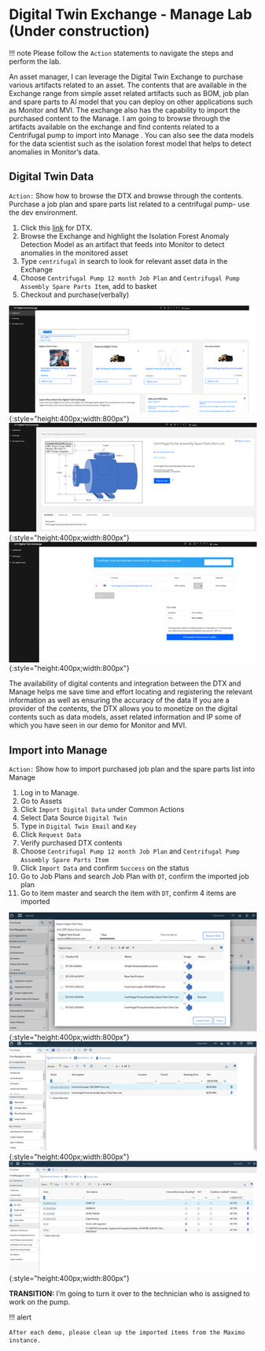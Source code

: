 # Digital Twin Exchange - Manage Lab (Under construction)

!!! note
    Please follow the `Action` statements to navigate the steps and perform the lab.

An asset manager, I can leverage the Digital Twin Exchange to purchase various artifacts related to an asset. The contents that are available in the Exchange range from simple asset related artifacts such as BOM, job plan and spare parts to AI model that you can deploy on other applications such as Monitor and MVI. The exchange also has the capability to import the purchased content to the Manage. I am going to browse through the artifacts available on the exchange and find contents related to a Centrifugal pump to import into Manage . You can also see the data models for the data scientist such as the isolation forest model that helps to detect anomalies in Monitor’s data.<br>

## Digital Twin Data

`Action:` Show how to browse the DTX and browse through the contents. Purchase a job plan and spare parts list related to a centrifugal pump- use the dev environment.
 
1.	Click this [link](https://digitaltwinexchange.ibm.com/) for DTX.
2.	Browse the Exchange and highlight the Isolation Forest Anomaly Detection Model as an artifact that feeds into Monitor to detect anomalies in the monitored asset
3.	Type `centrifugal` in search to look for relevant asset data in the Exchange
4.	Choose `Centrifugal Pump 12 month Job Plan` and `Centrifugal Pump Assembly Spare Parts Item`, add to basket 
5.	Checkout and purchase(verbally)

![img](img/dtx1.png){:style="height:400px;width:800px"} 
![img](img/dtx2.png){:style="height:400px;width:800px"} 
![img](img/dtx3.png){:style="height:400px;width:800px"} 

The availability of digital contents and integration between the DTX and Manage helps me save time and effort locating and registering the relevant information as well as ensuring the accuracy of the data If you are a provider of the contents, the DTX allows you to monetize on the digital contents such as data models, asset related information and IP some of which you have seen in our demo for Monitor and MVI.<br>
 

## Import into Manage

`Action:` Show how to import purchased job plan and the spare parts list into Manage
 
1.	Log in to Manage. 
2.	Go to Assets
3.	Click `Import Digital Data` under Common Actions
4.	Select Data Source `Digital Twin`
5.	Type in `Digital Twin Email` and `Key`
6.	Click `Request Data`
7.	Verify purchased DTX contents
8.	Choose `Centrifugal Pump 12 month Job Plan` and `Centrifugal Pump Assembly Spare Parts Item`
9.	Click `Import Data` and confirm `Success` on the status
10.	Go to Job Plans and search Job Plan with `DT`, confirm the imported job plan
11.	Go to item master and search the item with `DT`, confirm 4 items are imported

![img](img/manage1.png){:style="height:400px;width:800px"} 
![img](img/manage2.png){:style="height:400px;width:800px"} 
![img](img/manage3.png){:style="height:400px;width:800px"} 


<b>TRANSITION:</b> I’m going to turn it over to the technician who is assigned to work on the pump.

!!! alert 

    After each demo, please clean up the imported items from the Maximo instance. 

